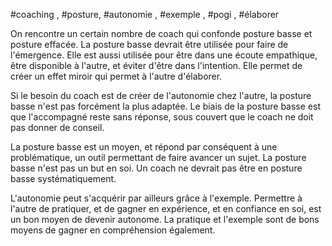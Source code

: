  #coaching , #posture, #autonomie , #exemple , #pogi , #élaborer

On rencontre un certain nombre de coach qui confonde posture basse et posture effacée.
La posture basse devrait être utilisée pour faire de l'émergence. Elle est aussi utilisée pour être dans une écoute empathique, être disponible à l'autre, et éviter d'être dans l'intention.
Elle permet de créer un effet miroir qui permet à l'autre d'élaborer.

Si le besoin du coach est de créer de l'autonomie chez l'autre, la posture basse n'est pas forcément la plus adaptée. Le biais de la posture basse est que l'accompagné reste sans réponse, sous  couvert que le coach ne doit pas donner de conseil.

La posture basse est un moyen, et répond par conséquent à une problématique, un outil permettant de faire avancer un sujet. La posture basse n'est pas un but en soi. Un coach ne devrait pas être en posture basse systématiquement.

L'autonomie peut s'acquérir par ailleurs grâce à l'exemple. Permettre à l'autre de pratiquer, et de gagner en expérience, et en confiance en soi, est un bon moyen de devenir autonome. La pratique et l'exemple sont de bons moyens de gagner en compréhension également.